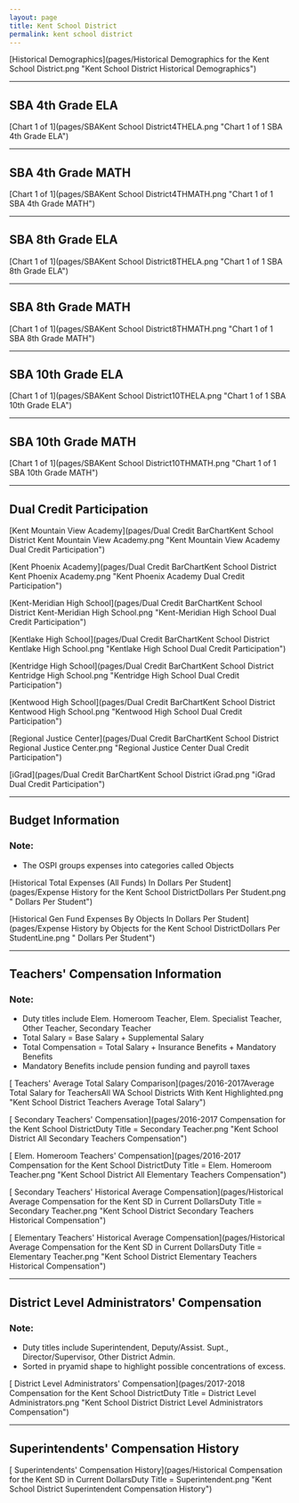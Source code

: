 ```yaml
---
layout: page
title: Kent School District
permalink: kent school district
---
```



[Historical Demographics](pages/Historical Demographics for the Kent School District.png "Kent School District Historical Demographics")

___

## SBA 4th Grade ELA

[Chart 1 of 1](pages/SBAKent School District4THELA.png "Chart 1 of 1 SBA 4th Grade ELA")


___

## SBA 4th Grade MATH

[Chart 1 of 1](pages/SBAKent School District4THMATH.png "Chart 1 of 1 SBA 4th Grade MATH")


___

## SBA 8th Grade ELA

[Chart 1 of 1](pages/SBAKent School District8THELA.png "Chart 1 of 1 SBA 8th Grade ELA")


___

## SBA 8th Grade MATH

[Chart 1 of 1](pages/SBAKent School District8THMATH.png "Chart 1 of 1 SBA 8th Grade MATH")


___

## SBA 10th Grade ELA

[Chart 1 of 1](pages/SBAKent School District10THELA.png "Chart 1 of 1 SBA 10th Grade ELA")


___

## SBA 10th Grade MATH

[Chart 1 of 1](pages/SBAKent School District10THMATH.png "Chart 1 of 1 SBA 10th Grade MATH")


___

## Dual Credit Participation

[Kent Mountain View Academy](pages/Dual Credit BarChartKent School District Kent Mountain View Academy.png "Kent Mountain View Academy Dual Credit Participation")

[Kent Phoenix Academy](pages/Dual Credit BarChartKent School District Kent Phoenix Academy.png "Kent Phoenix Academy Dual Credit Participation")

[Kent-Meridian High School](pages/Dual Credit BarChartKent School District Kent-Meridian High School.png "Kent-Meridian High School Dual Credit Participation")

[Kentlake High School](pages/Dual Credit BarChartKent School District Kentlake High School.png "Kentlake High School Dual Credit Participation")

[Kentridge High School](pages/Dual Credit BarChartKent School District Kentridge High School.png "Kentridge High School Dual Credit Participation")

[Kentwood High School](pages/Dual Credit BarChartKent School District Kentwood High School.png "Kentwood High School Dual Credit Participation")

[Regional Justice Center](pages/Dual Credit BarChartKent School District Regional Justice Center.png "Regional Justice Center Dual Credit Participation")

[iGrad](pages/Dual Credit BarChartKent School District iGrad.png "iGrad Dual Credit Participation")


___

## Budget Information
### Note:
- The OSPI groups expenses into categories called Objects

[Historical Total Expenses (All Funds) In Dollars Per Student](pages/Expense History for the Kent School DistrictDollars Per Student.png " Dollars Per Student")

[Historical Gen Fund Expenses By Objects In Dollars Per Student](pages/Expense History by Objects for the Kent School DistrictDollars Per StudentLine.png " Dollars Per Student")


___

## Teachers' Compensation Information
### Note:
- Duty titles include Elem. Homeroom Teacher, Elem. Specialist Teacher, Other Teacher, Secondary Teacher
- Total Salary = Base Salary + Supplemental Salary
- Total Compensation = Total Salary + Insurance Benefits + Mandatory Benefits
- Mandatory Benefits include pension funding and payroll taxes

[ Teachers' Average Total Salary Comparison](pages/2016-2017Average Total Salary for TeachersAll WA School Districts With Kent Highlighted.png "Kent School District Teachers Average Total Salary")

[ Secondary Teachers' Compensation](pages/2016-2017 Compensation for the Kent School DistrictDuty Title = Secondary Teacher.png "Kent School District All Secondary Teachers Compensation")

[ Elem. Homeroom Teachers' Compensation](pages/2016-2017 Compensation for the Kent School DistrictDuty Title = Elem. Homeroom Teacher.png "Kent School District All Elementary Teachers Compensation")

[ Secondary Teachers' Historical Average Compensation](pages/Historical Average Compensation for the Kent SD in Current DollarsDuty Title = Secondary Teacher.png "Kent School District Secondary Teachers Historical Compensation")

[ Elementary Teachers' Historical Average Compensation](pages/Historical Average Compensation for the Kent SD in Current DollarsDuty Title = Elementary Teacher.png "Kent School District Elementary Teachers Historical Compensation")


___

## District Level Administrators' Compensation

### Note:
- Duty titles include Superintendent, Deputy/Assist. Supt., Director/Supervisor, Other District Admin.
- Sorted in pryamid shape to highlight possible concentrations of excess.

[ District Level Administrators' Compensation](pages/2017-2018 Compensation for the Kent School DistrictDuty Title = District Level Administrators.png "Kent School District District Level Administrators Compensation")


___

## Superintendents' Compensation History

[ Superintendents' Compensation History](pages/Historical Compensation for the Kent SD in Current DollarsDuty Title = Superintendent.png "Kent School District Superintendent Compensation History")

